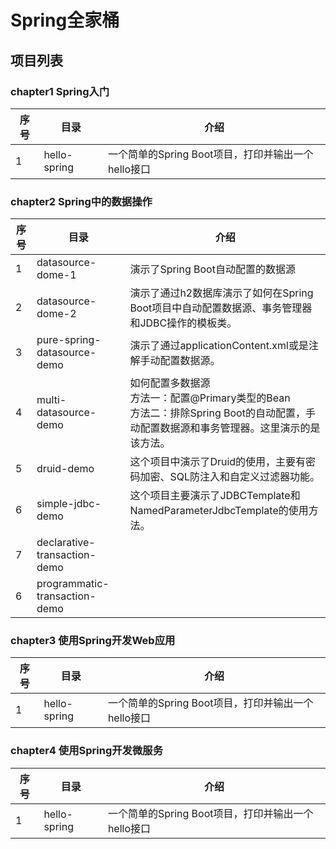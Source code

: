 # Spring全家桶

## 项目列表

### chapter1 Spring入门

| 序号 | 目录         | 介绍                                               |
| ---- | ------------ | -------------------------------------------------- |
| 1    | hello-spring | 一个简单的Spring Boot项目，打印并输出一个hello接口 |   |

### chapter2 Spring中的数据操作
| 序号 | 目录                          | 介绍                                                         |
| ---- | ----------------------------- | ------------------------------------------------------------ |
| 1    | datasource-dome-1             | 演示了Spring Boot自动配置的数据源                            |
| 2    | datasource-dome-2             | 演示了通过h2数据库演示了如何在Spring Boot项目中自动配置数据源、事务管理器和JDBC操作的模板类。 |
| 3    | pure-spring-datasource-demo   | 演示了通过applicationContent.xml或是注解手动配置数据源。     |
| 4    | multi-datasource-demo         | 如何配置多数据源</br>方法一：配置@Primary类型的Bean</br>方法二：排除Spring Boot的自动配置，手动配置数据源和事务管理器。这里演示的是该方法。 |
| 5    | druid-demo                    | 这个项目中演示了Druid的使用，主要有密码加密、SQL防注入和自定义过滤器功能。 |
| 6    | simple-jdbc-demo              | 这个项目主要演示了JDBCTemplate和NamedParameterJdbcTemplate的使用方法。 |
| 7    | declarative-transaction-demo  |                                                              |
| 6    | programmatic-transaction-demo |                                                              |


### chapter3 使用Spring开发Web应用
| 序号 | 目录         | 介绍                                               |
| ---- | ------------ | -------------------------------------------------- |
| 1    | hello-spring | 一个简单的Spring Boot项目，打印并输出一个hello接口 |   |
### chapter4 使用Spring开发微服务
| 序号 | 目录         | 介绍                                               |
| ---- | ------------ | -------------------------------------------------- |
| 1    | hello-spring | 一个简单的Spring Boot项目，打印并输出一个hello接口 |   |
